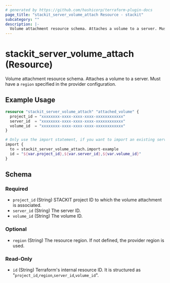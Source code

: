 ```yaml
---
# generated by https://github.com/hashicorp/terraform-plugin-docs
page_title: "stackit_server_volume_attach Resource - stackit"
subcategory: ""
description: |-
  Volume attachment resource schema. Attaches a volume to a server. Must have a region specified in the provider configuration.
---
```


# stackit_server_volume_attach (Resource)

Volume attachment resource schema. Attaches a volume to a server. Must have a `region` specified in the provider configuration.

## Example Usage

```terraform
resource "stackit_server_volume_attach" "attached_volume" {
  project_id = "xxxxxxxx-xxxx-xxxx-xxxx-xxxxxxxxxxxx"
  server_id  = "xxxxxxxx-xxxx-xxxx-xxxx-xxxxxxxxxxxx"
  volume_id  = "xxxxxxxx-xxxx-xxxx-xxxx-xxxxxxxxxxxx"
}

# Only use the import statement, if you want to import an existing server volume attachment
import {
  to = stackit_server_volume_attach.import-example
  id = "${var.project_id},${var.server_id},${var.volume_id}"
}
```

<!-- schema generated by tfplugindocs -->
## Schema

### Required

- `project_id` (String) STACKIT project ID to which the volume attachment is associated.
- `server_id` (String) The server ID.
- `volume_id` (String) The volume ID.

### Optional

- `region` (String) The resource region. If not defined, the provider region is used.

### Read-Only

- `id` (String) Terraform's internal resource ID. It is structured as "`project_id`,`region`,`server_id`,`volume_id`".
